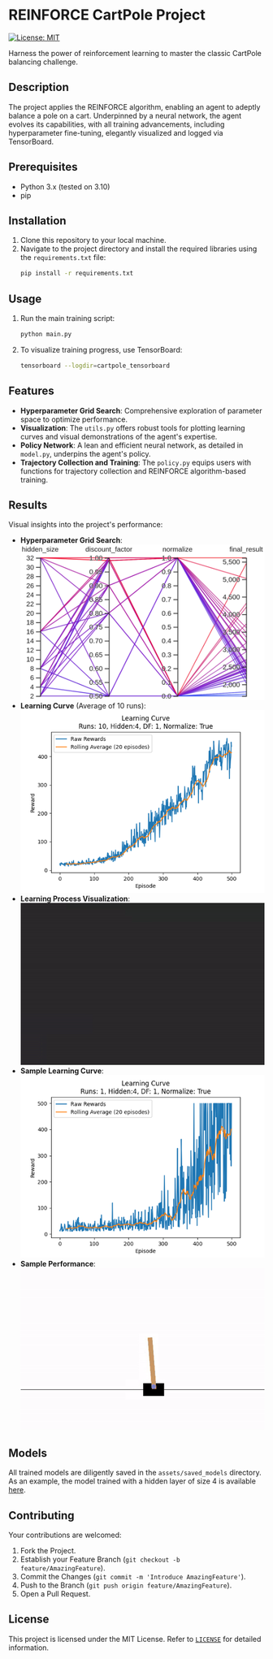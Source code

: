 # REINFORCE CartPole Project
[![License: MIT](https://img.shields.io/badge/License-MIT-yellow.svg)](https://github.com/MMahdiSetak/CartPoleRL/blob/main/LICENSE)

Harness the power of reinforcement learning to master the classic CartPole balancing challenge.

## Description
The project applies the REINFORCE algorithm, enabling an agent to adeptly balance a pole on a cart. Underpinned by a neural network, the agent evolves its capabilities, with all training advancements, including hyperparameter fine-tuning, elegantly visualized and logged via TensorBoard.

## Prerequisites
- Python 3.x (tested on 3.10)
- pip

## Installation

1. Clone this repository to your local machine.
2. Navigate to the project directory and install the required libraries using the `requirements.txt` file:
    ```bash
    pip install -r requirements.txt
    ```

## Usage

1. Run the main training script:
    ```bash
    python main.py
    ```

2. To visualize training progress, use TensorBoard:
    ```bash
    tensorboard --logdir=cartpole_tensorboard
    ```

## Features

- **Hyperparameter Grid Search**: Comprehensive exploration of parameter space to optimize performance.
- **Visualization**: The `utils.py` offers robust tools for plotting learning curves and visual demonstrations of the
  agent's expertise.
- **Policy Network**: A lean and efficient neural network, as detailed in `model.py`, underpins the agent's policy.
- **Trajectory Collection and Training**: The `policy.py` equips users with functions for trajectory collection and
  REINFORCE algorithm-based training.

## Results

Visual insights into the project's performance:

- **Hyperparameter Grid Search**:<br>
  ![Grid Search Results](./assets/images/grid_search.png)
- **Learning Curve** (Average of 10 runs):<br>
  ![Average Learning Curve](./assets/images/10runs.png)
- **Learning Process Visualization**:<br>
  ![Learning Process GIF](./assets/gifs/learning_process.gif)
- **Sample Learning Curve**:<br>
  ![Sample Performance GIF](./assets/images/sample.png)
- **Sample Performance**:<br>
  ![Sample Performance GIF](./assets/gifs/sample.gif)

## Models
All trained models are diligently saved in the `assets/saved_models` directory. As an example, the model trained with a
hidden layer of size 4 is available [here](./assets/saved_models/model_4.pth).

## Contributing
Your contributions are welcomed:

1. Fork the Project.
2. Establish your Feature Branch (`git checkout -b feature/AmazingFeature`).
3. Commit the Changes (`git commit -m 'Introduce AmazingFeature'`).
4. Push to the Branch (`git push origin feature/AmazingFeature`).
5. Open a Pull Request.

## License
This project is licensed under the MIT License. Refer to [`LICENSE`](./LICENSE) for detailed information.